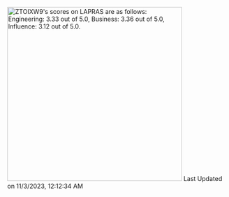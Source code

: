 <!---
- 👋 Hi, I’m @Khitoshi
- 👀 I’m interested in ...
- 🌱 I’m currently learning ...
- 💞️ I’m looking to collaborate on ...
- 📫 How to reach me ...

--->

<!---
Khitoshi/Khitoshi is a ✨ special ✨ repository because its `README.md` (this file) appears on your GitHub profile.
You can click the Preview link to take a look at your changes.
--->

<!--START_SECTION:lapras-card-->
<p ><a href="https://lapras.com/public/ZTOIXW9" target="_blank" rel="noopener noreferrer"><img alt="ZTOIXW9's scores on LAPRAS are as follows: Engineering: 3.33 out of 5.0, Business: 3.36 out of 5.0, Influence: 3.12 out of 5.0." src="https://lapras-card-generator.vercel.app/api/svg?e=3.33&b=3.36&i=3.12&b1=%23232323&b2=%236d6d6d&i1=%23212121&i2=%23818181&l=en" width="400" ></a>  
Last Updated on 11/3/2023, 12:12:34 AM</p>
<!--END_SECTION:lapras-card-->

